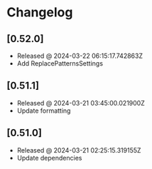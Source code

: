 # Changelog

## [0.52.0]

- Released @ 2024-03-22 06:15:17.742863Z
- Add ReplacePatternsSettings

## [0.51.1]

- Released @ 2024-03-21 03:45:00.021900Z
- Update formatting

## [0.51.0]

- Released @ 2024-03-21 02:25:15.319155Z
- Update dependencies
